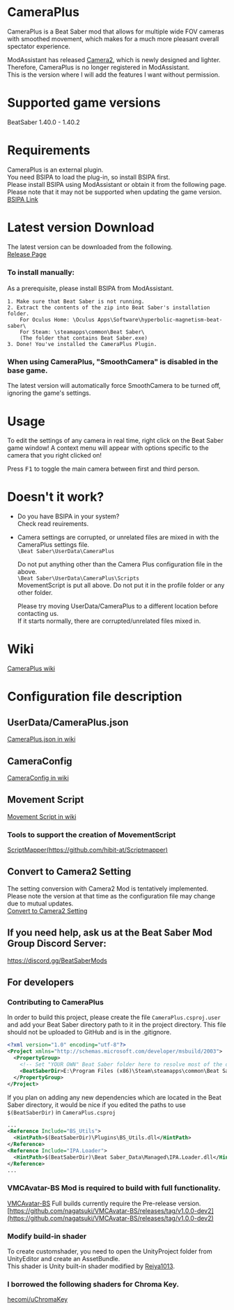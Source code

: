 # CameraPlus
CameraPlus is a Beat Saber mod that allows for multiple wide FOV cameras with smoothed movement, which makes for a much more pleasant overall spectator experience.

ModAssistant has released [Camera2](https://github.com/kinsi55/CS_BeatSaber_Camera2), which is newly designed and lighter.  
Therefore, CameraPlus is no longer registered in ModAssistant.  
This is the version where I will add the features I want without permission.  

# Supported game versions
BeatSaber 1.40.0 - 1.40.2  

# Requirements
CameraPlus is an external plugin.  
You need BSIPA to load the plug-in, so install BSIPA first.  
Please install BSIPA using ModAssistant or obtain it from the following page.  
Please note that it may not be supported when updating the game version.  
[BSIPA Link](https://bsmg.github.io/BeatSaber-IPA-Reloaded/)

# Latest version Download
The latest version can be downloaded from the following.  
[Release Page](https://github.com/Snow1226/CameraPlus/releases)
### To install manually:
As a prerequisite, please install BSIPA from ModAssistant.　　

	1. Make sure that Beat Saber is not running.
	2. Extract the contents of the zip into Beat Saber's installation folder.
		For Oculus Home: \Oculus Apps\Software\hyperbolic-magnetism-beat-saber\
		For Steam: \steamapps\common\Beat Saber\
		(The folder that contains Beat Saber.exe)
	3. Done! You've installed the CameraPlus Plugin.

### When using CameraPlus, "SmoothCamera" is disabled in the base game.
The latest version will automatically force SmoothCamera to be turned off, ignoring the game's settings.

# Usage
To edit the settings of any camera in real time, right click on the Beat Saber game window! A context menu will appear with options specific to the camera that you right clicked on!

Press <kbd>F1</kbd> to toggle the main camera between first and third person.

# Doesn't it work?
- Do you have BSIPA in your system?  
  Check read reuirements.  
- Camera settings are corrupted, or unrelated files are mixed in with the CameraPlus settings file.  
  ```\Beat Saber\UserData\CameraPlus```  

  Do not put anything other than the Camera Plus configuration file in the above.  
  ```\Beat Saber\UserData\CameraPlus\Scripts```  
  MovementScript is put all above. Do not put it in the profile folder or any other folder.  

  Please try moving UserData/CameraPlus to a different location before contacting us.  
  If it starts normally, there are corrupted/unrelated files mixed in.
  
# Wiki
[CameraPlus wiki](https://github.com/Snow1226/CameraPlus/wiki)

# Configuration file description
## UserData/CameraPlus.json
[CameraPlus.json in wiki](https://github.com/Snow1226/CameraPlus/wiki/Configuration-file-description-CameraPlus.json)

## CameraConfig
[CameraConfig in wiki](https://github.com/Snow1226/CameraPlus/wiki/Configuration-file-description-*.json)

## Movement Script
[Movement Script in wiki](https://github.com/Snow1226/CameraPlus/wiki/MovementScript)  
### Tools to support the creation of MovementScript  
[ScriptMapper(https://github.com/hibit-at/Scriptmapper)](https://github.com/hibit-at/Scriptmapper)  

## Convert to Camera2 Setting
The setting conversion with Camera2 Mod is tentatively implemented.  
Please note the version at that time as the configuration file may change due to mutual updates.  
[Convert to Camera2 Setting](https://github.com/Snow1226/CameraPlus/wiki/Convert-to-Camera2-Setting)

## If you need help, ask us at the Beat Saber Mod Group Discord Server:  
https://discord.gg/BeatSaberMods

## For developers

### Contributing to CameraPlus
In order to build this project, please create the file `CameraPlus.csproj.user` and add your Beat Saber directory path to it in the project directory.
This file should not be uploaded to GitHub and is in the .gitignore.

```xml
<?xml version="1.0" encoding="utf-8"?>
<Project xmlns="http://schemas.microsoft.com/developer/msbuild/2003">
  <PropertyGroup>
    <!-- Set "YOUR OWN" Beat Saber folder here to resolve most of the dependency paths! -->
    <BeatSaberDir>E:\Program Files (x86)\Steam\steamapps\common\Beat Saber</BeatSaberDir>
  </PropertyGroup>
</Project>
```

If you plan on adding any new dependencies which are located in the Beat Saber directory, it would be nice if you edited the paths to use `$(BeatSaberDir)` in `CameraPlus.csproj`

```xml
...
<Reference Include="BS_Utils">
  <HintPath>$(BeatSaberDir)\Plugins\BS_Utils.dll</HintPath>
</Reference>
<Reference Include="IPA.Loader">
  <HintPath>$(BeatSaberDir)\Beat Saber_Data\Managed\IPA.Loader.dll</HintPath>
</Reference>
...
```
### VMCAvatar-BS Mod is required to build with full functionality.  
[VMCAvatar-BS](https://github.com/nagatsuki/VMCAvatar-BS)
Full builds currently require the Pre-release version.
[https://github.com/nagatsuki/VMCAvatar-BS/releases/tag/v1.0.0-dev2](https://github.com/nagatsuki/VMCAvatar-BS/releases/tag/v1.0.0-dev2)
  
### Modify build-in shader
To create customshader, you need to open the UnityProject folder from UnityEditor and create an AssetBundle.  
This shader is Unity built-in shader modified by [Reiya1013](https://github.com/Reiya1013).

### I borrowed the following shaders for Chroma Key.  
[hecomi/uChromaKey](https://github.com/hecomi/uChromaKey)
